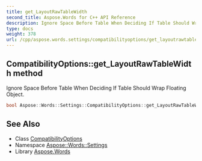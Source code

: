 ```yaml
---
title: get_LayoutRawTableWidth
second_title: Aspose.Words for C++ API Reference
description: Ignore Space Before Table When Deciding If Table Should Wrap Floating Object.
type: docs
weight: 378
url: /cpp/aspose.words.settings/compatibilityoptions/get_layoutrawtablewidth/
---
```

## CompatibilityOptions::get_LayoutRawTableWidth method


Ignore Space Before Table When Deciding If Table Should Wrap Floating Object.

```cpp
bool Aspose::Words::Settings::CompatibilityOptions::get_LayoutRawTableWidth()
```

## See Also

* Class [CompatibilityOptions](../)
* Namespace [Aspose::Words::Settings](../../)
* Library [Aspose.Words](../../../)
